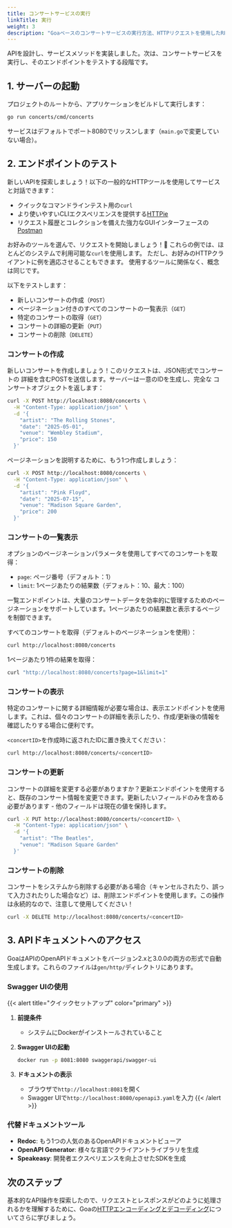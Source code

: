 ```yaml
---
title: コンサートサービスの実行
linkTitle: 実行
weight: 3
description: "Goaベースのコンサートサービスの実行方法、HTTPリクエストを使用したRESTエンドポイントのテスト、自動生成されたOpenAPIドキュメントの探索方法を学びます。"
---
```


APIを設計し、サービスメソッドを実装しました。次は、コンサートサービスを
実行し、そのエンドポイントをテストする段階です。

## 1. サーバーの起動

プロジェクトのルートから、アプリケーションをビルドして実行します：

```bash
go run concerts/cmd/concerts
```

サービスはデフォルトでポート8080でリッスンします（`main.go`で変更していない場合）。

## 2. エンドポイントのテスト

新しいAPIを探索しましょう！以下の一般的なHTTPツールを使用してサービスと対話できます：

- クイックなコマンドラインテスト用の`curl`
- より使いやすいCLIエクスペリエンスを提供する[HTTPie](https://httpie.org)
- リクエスト履歴とコレクションを備えた強力なGUIインターフェースの[Postman](https://www.postman.com/)

お好みのツールを選んで、リクエストを開始しましょう！🚀
これらの例では、ほとんどのシステムで利用可能な`curl`を使用します。
ただし、お好みのHTTPクライアントに例を適応させることもできます。
使用するツールに関係なく、概念は同じです。

以下をテストします：
- 新しいコンサートの作成（`POST`）
- ページネーション付きのすべてのコンサートの一覧表示（`GET`）
- 特定のコンサートの取得（`GET`）
- コンサートの詳細の更新（`PUT`）
- コンサートの削除（`DELETE`）

### コンサートの作成

新しいコンサートを作成しましょう！このリクエストは、JSON形式でコンサートの
詳細を含むPOSTを送信します。サーバーは一意のIDを生成し、完全な
コンサートオブジェクトを返します：

```bash
curl -X POST http://localhost:8080/concerts \
  -H "Content-Type: application/json" \
  -d '{
    "artist": "The Rolling Stones",
    "date": "2025-05-01",
    "venue": "Wembley Stadium",
    "price": 150
  }'
```

ページネーションを説明するために、もう1つ作成しましょう：

```bash
curl -X POST http://localhost:8080/concerts \
  -H "Content-Type: application/json" \
  -d '{
    "artist": "Pink Floyd",
    "date": "2025-07-15", 
    "venue": "Madison Square Garden",
    "price": 200
  }'
```

### コンサートの一覧表示

オプションのページネーションパラメータを使用してすべてのコンサートを取得：

- `page`: ページ番号（デフォルト：1）
- `limit`: 1ページあたりの結果数（デフォルト：10、最大：100）

一覧エンドポイントは、大量のコンサートデータを効率的に管理するためのページネーションをサポートしています。1ページあたりの結果数と表示するページを制御できます。

すべてのコンサートを取得（デフォルトのページネーションを使用）：

```bash
curl http://localhost:8080/concerts
```

1ページあたり1件の結果を取得：

```bash
curl "http://localhost:8080/concerts?page=1&limit=1"
```

### コンサートの表示

特定のコンサートに関する詳細情報が必要な場合は、表示エンドポイントを使用します。これは、個々のコンサートの詳細を表示したり、作成/更新後の情報を確認したりする場合に便利です。

`<concertID>`を作成時に返されたIDに置き換えてください：
```bash
curl http://localhost:8080/concerts/<concertID>
```

### コンサートの更新

コンサートの詳細を変更する必要がありますか？更新エンドポイントを使用すると、既存のコンサート情報を変更できます。更新したいフィールドのみを含める必要があります - 他のフィールドは現在の値を保持します。

```bash
curl -X PUT http://localhost:8080/concerts/<concertID> \
  -H "Content-Type: application/json" \
  -d '{
    "artist": "The Beatles",
    "venue": "Madison Square Garden"
  }'
```

### コンサートの削除

コンサートをシステムから削除する必要がある場合（キャンセルされたり、誤って入力されたりした場合など）は、削除エンドポイントを使用します。この操作は永続的なので、注意して使用してください！

```bash
curl -X DELETE http://localhost:8080/concerts/<concertID>
```

## 3. APIドキュメントへのアクセス

GoaはAPIのOpenAPIドキュメントをバージョン2.xと3.0.0の両方の形式で自動生成します。これらのファイルは`gen/http/`ディレクトリにあります。

### Swagger UIの使用

{{< alert title="クイックセットアップ" color="primary" >}}
1. **前提条件**
   - システムにDockerがインストールされていること

2. **Swagger UIの起動**
   ```bash
   docker run -p 8081:8080 swaggerapi/swagger-ui
   ```

3. **ドキュメントの表示**
   - ブラウザで`http://localhost:8081`を開く
   - Swagger UIで`http://localhost:8080/openapi3.yaml`を入力
{{< /alert >}}

### 代替ドキュメントツール

- **Redoc**: もう1つの人気のあるOpenAPIドキュメントビューア
- **OpenAPI Generator**: 様々な言語でクライアントライブラリを生成
- **Speakeasy**: 開発者エクスペリエンスを向上させたSDKを生成

## 次のステップ

基本的なAPI操作を探索したので、リクエストとレスポンスがどのように処理されるかを理解するために、Goaの[HTTPエンコーディングとデコーディング](../4-encoding)についてさらに学びましょう。 
